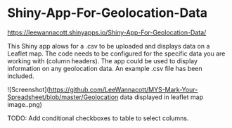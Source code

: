 # Shiny-App-For-Geolocation-Data

https://leewannacott.shinyapps.io/Shiny-App-For-Geolocation-Data/

This Shiny app alows for a .csv to be uploaded and displays data on a Leaflet map. The code needs to be configured for the specific data you are working with (column headers). The app could be used to display information on any geolocation data. An example .csv file has been included. 

![Screenshot](https://github.com/LeeWannacott/MYS-Mark-Your-Spreadsheet/blob/master/Geolocation data displayed in leaflet map image..png)

TODO: 
Add conditional checkboxes to table to select columns.

